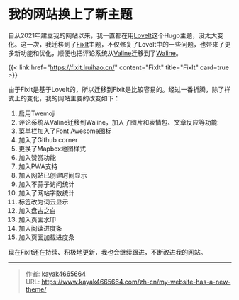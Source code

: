 # 我的网站换上了新主题

自从2021年建立我的网站以来，我一直都在用[LoveIt](https://github.com/dillonzq/LoveIt)这个Hugo主题，没太大变化。这一次，我迁移到了[FixIt](https://github.com/hugo-fixit/FixIt)主题，不仅修复了LoveIt中的一些问题，也带来了更多新功能和优化，顺便也把评论系统从[Valine](https://valine.js.org/)迁移到了[Waline](https://waline.js.org/)。
<!--more-->

{{< link href="https://fixit.lruihao.cn/" content="FixIt" title="FixIt" card=true >}}

由于FixIt是基于LoveIt的，所以迁移到Fixit是比较容易的。经过一番折腾，除了样式上的变化，我的网站主要的改变如下：

1. 启用Twemoji
2. 评论系统从Valine迁移到Waline，加入了图片和表情包、文章反应等功能
3. 菜单栏加入了Font Awesome图标
4. 加入了Github corner
5. 更换了Mapbox地图样式
6. 加入赞赏功能
7. 加入PWA支持
8. 加入网站已创建时间显示
9. 加入不蒜子访问统计
10. 加入了网站字数统计
11. 标签改为词云显示
12. 加入盘古之白
13. 加入页面水印
14. 加入阅读进度条
15. 加入页面加载进度条

现在FixIt还在持续、积极地更新，我也会继续跟进，不断改进我的网站。

---

> 作者: [kayak4665664](https://github.com/kayak4665664)  
> URL: https://www.kayak4665664.com/zh-cn/my-website-has-a-new-theme/  

